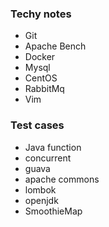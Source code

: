

### Techy notes
* Git
* Apache Bench
* Docker
* Mysql
* CentOS
* RabbitMq
* Vim

### Test cases
* Java function
* concurrent
* guava
* apache commons
* lombok
* openjdk
* SmoothieMap
